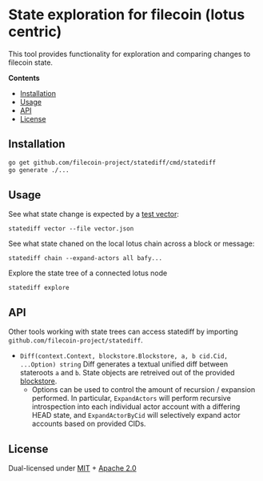 # State exploration for filecoin (lotus centric)

This tool provides functionality for exploration and comparing changes to filecoin state.

**Contents**

- [Installation](#installation)
- [Usage](#usage)
- [API](#API)
- [License](#license)


## Installation

```bash
go get github.com/filecoin-project/statediff/cmd/statediff
go generate ./...
```

## Usage

See what state change is expected by a [test vector](https://github.com/filecoin-project/test-vectors):

```
statediff vector --file vector.json 
```

See what state chaned on the local lotus chain across a block or message:

```
statediff chain --expand-actors all bafy...
```

Explore the state tree of a connected lotus node
```
statediff explore
```

## API

Other tools working with state trees can access statediff by importing `github.com/filecoin-project/statediff`.

* `Diff(context.Context, blockstore.Blockstore, a, b cid.Cid, ...Option) string`
Diff generates a textual unified diff between stateroots `a` and `b`.
State objects are retreived out of the provided [blockstore](https://github.com/ipfs/go-ipfs-blockstore). 
  * Options can be used to control the amount of recursion / expansion performed.
    In particular, `ExpandActors` will perform recursive introspection into each
    individual actor account with a differing HEAD state, and `ExpandActorByCid`
    will selectively expand actor accounts based on provided CIDs.

## License

Dual-licensed under [MIT](https://github.com/filecoin-project/statediff/blob/master/LICENSE-MIT) + [Apache 2.0](https://github.com/filecoin-project/statediff/blob/master/LICENSE-APACHE)
